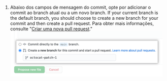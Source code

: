 1. Abaixo dos campos de mensagem do commit, opte por adicionar o commit ao branch atual ou a um novo branch. If your current branch is the default branch, you should choose to create a new branch for your commit and then create a pull request. Para obter mais informações, consulte "[Criar uma nova pull request](/articles/creating-a-pull-request)." ![Opções para fazer commit no branch](/assets/images/help/repository/choose-commit-branch.png)
